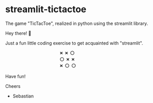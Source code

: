 # streamlit-tictactoe
The game "TicTacToe", realized in python using the streamlit library.

Hey there! 👋

Just a fun little coding exercise to get acquainted with "streamlit".

                            ❌ ❌ ⭕️
                            ⭕️ ❌ ❌
                            ❌ ⭕️ ⭕️ 


Have fun!

Cheers

- Sebastian

